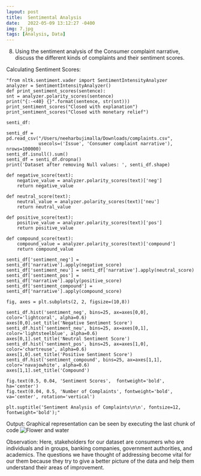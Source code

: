 ```yaml
---
layout: post
title:  Sentimental Analysis
date:   2022-05-09 13:12:27 -0400
img: 7.jpg
tags: [Analysis, Data]
---
```

8.	Using the sentiment analysis of the Consumer complaint narrative, discuss the different kinds of complaints and their sentiment scores.

Calculating Sentiment Scores:

    "from nltk.sentiment.vader import SentimentIntensityAnalyzer
    analyzer = SentimentIntensityAnalyzer() 
    def print_sentiment_scores(sentence):
    snt = analyzer.polarity_scores(sentence)
    print("{:-<40} {}".format(sentence, str(snt)))
    print_sentiment_scores("Closed with explanation")
    print_sentiment_scores("Closed with monetary relief")

    senti_df:

    senti_df = pd.read_csv("/Users/neeharbujimalla/Downloads/complaints.csv",
                usecols=('Issue', 'Consumer complaint narrative'), nrows=100000)
    senti_df.isnull().sum()
    senti_df = senti_df.dropna()
    print('Dataset after removing Null values: ', senti_df.shape)

    def negative_score(text):
        negative_value = analyzer.polarity_scores(text)['neg']
        return negative_value

    def neutral_score(text):
        neutral_value = analyzer.polarity_scores(text)['neu']
        return neutral_value

    def positive_score(text):
        positive_value = analyzer.polarity_scores(text)['pos']
        return positive_value

    def compound_score(text):
        compound_value = analyzer.polarity_scores(text)['compound']
        return compound_value

    senti_df['sentiment_neg'] = senti_df['narrative'].apply(negative_score)
    senti_df['sentiment_neu'] = senti_df['narrative'].apply(neutral_score)
    senti_df['sentiment_pos'] = senti_df['narrative'].apply(positive_score)
    senti_df['sentiment_compound'] = senti_df['narrative'].apply(compound_score)

    fig, axes = plt.subplots(2, 2, figsize=(10,8))

    senti_df.hist('sentiment_neg', bins=25, ax=axes[0,0], color='lightcoral', alpha=0.6)
    axes[0,0].set_title('Negative Sentiment Score')
    senti_df.hist('sentiment_neu', bins=25, ax=axes[0,1], color='lightsteelblue', alpha=0.6)
    axes[0,1].set_title('Neutral Sentiment Score')
    senti_df.hist('sentiment_pos', bins=25, ax=axes[1,0], color='chartreuse', alpha=0.6)
    axes[1,0].set_title('Positive Sentiment Score')
    senti_df.hist('sentiment_compound', bins=25, ax=axes[1,1], color='navajowhite', alpha=0.6)
    axes[1,1].set_title('Compound')

    fig.text(0.5, 0.04, 'Sentiment Scores',  fontweight='bold', ha='center')
    fig.text(0.04, 0.5, 'Number of Complaints', fontweight='bold', va='center', rotation='vertical')

    plt.suptitle('Sentiment Analysis of Complaints\n\n', fontsize=12, fontweight='bold');"

Output: Graphical representation can be seen by executing the last chunk of code
![Flower and water]({{site.baseurl}}/images/pages/29.png)

Observation: Here, stakeholders for our dataset are consumers who are individuals and in groups, banking companies, government authorities, and academics. The questions we have thought of addressing become vital for our them because they try to give a better picture of the data and help them understand their areas of improvement.
